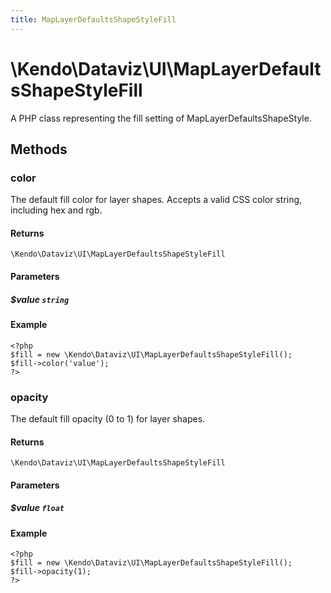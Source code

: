 ```yaml
---
title: MapLayerDefaultsShapeStyleFill
---
```


# \Kendo\Dataviz\UI\MapLayerDefaultsShapeStyleFill

A PHP class representing the fill setting of MapLayerDefaultsShapeStyle.


## Methods

### color
The default fill color for layer shapes.
Accepts a valid CSS color string, including hex and rgb.

#### Returns
`\Kendo\Dataviz\UI\MapLayerDefaultsShapeStyleFill`

#### Parameters

##### $value `string`



#### Example 
    <?php
    $fill = new \Kendo\Dataviz\UI\MapLayerDefaultsShapeStyleFill();
    $fill->color('value');
    ?>

### opacity
The default fill opacity (0 to 1) for layer shapes.

#### Returns
`\Kendo\Dataviz\UI\MapLayerDefaultsShapeStyleFill`

#### Parameters

##### $value `float`



#### Example 
    <?php
    $fill = new \Kendo\Dataviz\UI\MapLayerDefaultsShapeStyleFill();
    $fill->opacity(1);
    ?>

